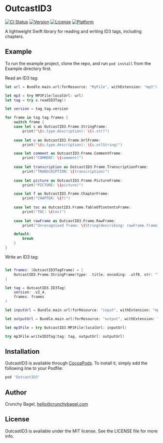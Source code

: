 # OutcastID3

[![CI Status](https://img.shields.io/travis/HendX/OutcastID3.svg?style=flat)](https://travis-ci.org/HendX/OutcastID3)
[![Version](https://img.shields.io/cocoapods/v/OutcastID3.svg?style=flat)](https://cocoapods.org/pods/OutcastID3)
[![License](https://img.shields.io/cocoapods/l/OutcastID3.svg?style=flat)](https://cocoapods.org/pods/OutcastID3)
[![Platform](https://img.shields.io/cocoapods/p/OutcastID3.svg?style=flat)](https://cocoapods.org/pods/OutcastID3)

A lightweight Swift library for reading and writing ID3 tags, including chapters.


## Example

To run the example project, clone the repo, and run `pod install` from the Example directory first.

Read an ID3 tag:

```swift
let url = Bundle.main.url(forResource: "MyFile", withExtension: "mp3")!

let mp3 = try MP3File(localUrl: url)
let tag = try x.readID3Tag()

let version = tag.tag.version

for frame in tag.tag.frames {
    switch frame {
    case let s as OutcastID3.Frame.StringFrame:
        print("\(s.type.description): \(s.str)")
        
    case let u as OutcastID3.Frame.UrlFrame:
        print("\(u.type.description): \(u.urlString)")

    case let comment as OutcastID3.Frame.CommentFrame:
        print("COMMENT: \(comment)")
        
    case let transcription as OutcastID3.Frame.TranscriptionFrame:
        print("TRANSCRIPTION: \(transcription)")
        
    case let picture as OutcastID3.Frame.PictureFrame:
        print("PICTURE: \(picture)")

    case let f as OutcastID3.Frame.ChapterFrame:
        print("CHAPTER: \(f)")
        
    case let toc as OutcastID3.Frame.TableOfContentsFrame:
        print("TOC: \(toc)")
        
    case let rawFrame as OutcastID3.Frame.RawFrame:
        print("Unrecognised frame: \(String(describing: rawFrame.frameIdentifier))")

    default:
        break
    }
}
```

Write an ID3 tag:

```swift

let frames: [OutcastID3TagFrame] = [
    OutcastID3.Frame.StringFrame(type: .title, encoding: .utf8, str: "Tag Writer Test")
]

let tag = OutcastID3.ID3Tag(
    version: .v2_4,
    frames: frames
)

let inputUrl = Bundle.main.url(forResource: "input", withExtension: "mp3")!

let outputUrl = Bundle.main.url(forResource: "output", withExtension: "mp3")!

let mp3File = try OutcastID3.MP3File(localUrl: inputUrl)

try mp3File.writeID3Tag(tag: tag, outputUrl: outputUrl)

```

## Installation

OutcastID3 is available through [CocoaPods](https://cocoapods.org). To install
it, simply add the following line to your Podfile:

```ruby
pod 'OutcastID3'
```

## Author

Crunchy Bagel, hello@crunchybagel.com

## License

OutcastID3 is available under the MIT license. See the LICENSE file for more info.
